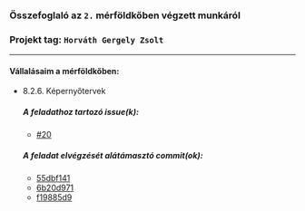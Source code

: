 ### Összefoglaló az `2.` mérföldkőben végzett munkáról

### Projekt tag: `Horváth Gergely Zsolt`

___

#### Vállalásaim a mérföldkőben: 

 - 8.2.6. Képernyőtervek

    ##### A feladathoz tartozó issue(k):

     - [#20](https://git-okt.sed.inf.szte.hu/2024_ib153l-13_d/2024_ib153l-13_d/-/issues/20)

    ##### A feladat elvégzését alátámasztó commit(ok):

     - [55dbf141](https://git-okt.sed.inf.szte.hu/2024_ib153l-13_d/2024_ib153l-13_d/-/commit/55dbf1416e920a1e2d43fea2fa17a3bd563eec15)
     - [6b20d971](https://git-okt.sed.inf.szte.hu/2024_ib153l-13_d/2024_ib153l-13_d/-/commit/6b20d971cb7c9a7b9b38c2de100bfa9f3178d247)
     - [f19885d9](https://git-okt.sed.inf.szte.hu/2024_ib153l-13_d/2024_ib153l-13_d/-/commit/f19885d9e7b0568dfba6340e74996c50832ddacf)
